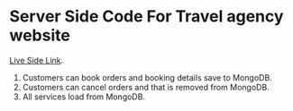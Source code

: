 # Server Side Code For Travel agency website
[Live Side Link](https://orna-travels.web.app/).

1. Customers can book orders and booking details save to MongoDB.
2. Customers can cancel orders and that is removed from MongoDB.
3. All services load from MongoDB.
